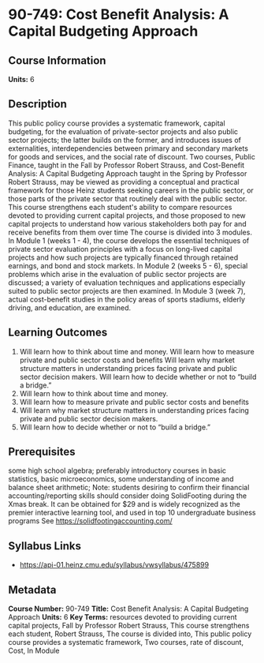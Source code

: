# 90-749: Cost Benefit Analysis: A Capital Budgeting Approach

## Course Information

**Units:** 6

## Description

This public policy course provides a systematic framework, capital budgeting, for the evaluation of private-sector projects and also public sector projects; the latter builds on the former, and introduces issues of externalities, interdependencies between primary and secondary markets for goods and services, and the social rate of discount. Two courses, Public Finance, taught in the Fall by Professor Robert Strauss, and Cost-Benefit Analysis: A Capital Budgeting Approach taught in the Spring by Professor Robert Strauss, may be viewed as providing a conceptual and practical framework for those Heinz students seeking careers in the public sector, or those parts of the private sector that routinely deal with the public sector. This course strengthens each student's ability to compare resources devoted to providing current capital projects, and those proposed to new capital projects to understand how various stakeholders both pay for and receive benefits from them over time The course is divided into 3 modules. In Module 1 (weeks 1 - 4), the course develops the essential techniques of private sector evaluation principles with a focus on long-lived capital projects and how such projects are typically financed through retained earnings, and bond and stock markets. In Module 2 (weeks 5 - 6), special problems which arise in the evaluation of public sector projects are discussed; a variety of evaluation techniques and applications especially suited to public sector projects are then examined. In Module 3 (week 7), actual cost-benefit studies in the policy areas of sports stadiums, elderly driving, and education, are examined.

## Learning Outcomes

1. Will learn how to think about time and money. Will learn how to measure private and public sector costs and benefits Will learn why market structure matters in understanding prices facing private and public sector decision makers. Will learn how to decide whether or not to “build a bridge.”
2. Will learn how to think about time and money.
3. Will learn how to measure private and public sector costs and benefits
4. Will learn why market structure matters in understanding prices facing private and public sector decision makers.
5. Will learn how to decide whether or not to “build a bridge.”

## Prerequisites

some high school algebra; preferably introductory courses in basic statistics, basic microeconomics, some understanding of income and balance sheet arithmetic; Note: students desiring to confirm their financial accounting/reporting skills should consider doing SolidFooting during the Xmas break. It can be obtained for $29 and is widely recognized as the premier interactive learning tool, and used in top 10 undergraduate business programs See https://solidfootingaccounting.com/

## Syllabus Links

* https://api-01.heinz.cmu.edu/syllabus/vwsyllabus/475899

## Metadata

**Course Number:** 90-749
**Title:** Cost Benefit Analysis: A Capital Budgeting Approach
**Units:** 6
**Key Terms:** resources devoted to providing current capital projects, Fall by Professor Robert Strauss, This course strengthens each student, Robert Strauss, The course is divided into, This public policy course provides a systematic framework, Two courses, rate of discount, Cost, In Module
